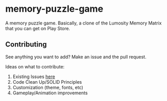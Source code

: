 # memory-puzzle-game

A memory puzzle game. Basically, a clone of the Lumosity Memory Matrix that you can get on Play Store.

## Contributing

See anything you want to add? Make an issue and the pull request.

Ideas on what to contribute:

1. Existing Issues [here](https://github.com/nooobhub/memory-puzzle-game/issues)
2. Code Clean Up/SOLID Principles
3. Customization (theme, fonts, etc)
4. Gameplay/Animation improvements
